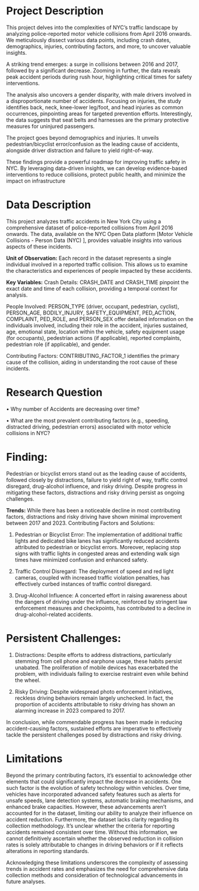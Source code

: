 # Project Description

This project delves into the complexities of NYC’s traffic landscape by analyzing police-reported motor vehicle collisions from April 2016 onwards. We meticulously dissect various data points, including crash dates, demographics, injuries, contributing factors, and more, to uncover valuable insights.

A striking trend emerges: a surge in collisions between 2016 and 2017, followed by a significant decrease. Zooming in further, the data reveals peak accident periods during rush hour, highlighting critical times for safety interventions.

The analysis also uncovers a gender disparity, with male drivers involved in a disproportionate number of accidents. Focusing on injuries, the study identifies back, neck, knee-lower leg/foot, and head injuries as common occurrences, pinpointing areas for targeted prevention efforts. Interestingly, the data suggests that seat belts and harnesses are the primary protective measures for uninjured passengers.

The project goes beyond demographics and injuries. It unveils pedestrian/bicyclist error/confusion as the leading cause of accidents, alongside driver distraction and failure to yield right-of-way.

These findings provide a powerful roadmap for improving traffic safety in NYC. By leveraging data-driven insights, we can develop evidence-based interventions to reduce collisions, protect public health, and minimize the impact on infrastructure

# Data Description
This project analyzes traffic accidents in New York City using a comprehensive dataset of police-reported collisions from April 2016 onwards. The data, available on the NYC Open Data platform [Motor Vehicle Collisions - Person Data (NYC)  ], provides valuable insights into various aspects of these incidents.

**Unit of Observation:**
Each record in the dataset represents a single individual involved in a reported traffic collision. This allows us to examine the characteristics and experiences of people impacted by these accidents.

**Key Variables:**
Crash Details: CRASH_DATE and CRASH_TIME pinpoint the exact date and time of each collision, providing a temporal context for analysis.

People Involved: PERSON_TYPE (driver, occupant, pedestrian, cyclist), PERSON_AGE, BODILY_INJURY, SAFETY_EQUIPMENT, PED_ACTION, COMPLAINT, PED_ROLE, and PERSON_SEX offer detailed information on the individuals involved, including their role in the accident, injuries sustained, age, emotional state, location within the vehicle, safety equipment usage (for occupants), pedestrian actions (if applicable), reported complaints, pedestrian role (if applicable), and gender.

Contributing Factors: CONTRIBUTING_FACTOR_1 identifies the primary cause of the collision, aiding in understanding the root cause of these incidents.

# Research Question
•	Why number of Accidents are decreasing over time?

•	What are the most prevalent contributing factors (e.g., speeding, distracted driving, pedestrian errors) associated with motor vehicle collisions in NYC?

# Finding:
Pedestrian or bicyclist errors stand out as the leading cause of accidents, followed closely by distractions, failure to yield right of way, traffic control disregard, drug-alcohol influence, and risky driving. Despite progress in mitigating these factors, distractions and risky driving persist as ongoing challenges.

**Trends:** While there has been a noticeable decline in most contributing factors, distractions and risky driving have shown minimal improvement between 2017 and 2023.
Contributing Factors and Solutions: 

1. Pedestrian or Bicyclist Error: The implementation of additional traffic lights and dedicated bike lanes has significantly reduced accidents attributed to pedestrian or bicyclist errors. Moreover, replacing stop signs with traffic lights in congested areas and extending walk sign times have minimized confusion and enhanced safety.
   
3.	Traffic Control Disregard: The deployment of speed and red light cameras, coupled with increased traffic violation penalties, has effectively curbed instances of traffic control disregard.
   
5.	Drug-Alcohol Influence: A concerted effort in raising awareness about the dangers of driving under the influence, reinforced by stringent law enforcement measures and checkpoints, has contributed to a decline in drug-alcohol-related accidents.
   
# Persistent Challenges: 
1. Distractions: Despite efforts to address distractions, particularly stemming from cell phone and earphone usage, these habits persist unabated. The proliferation of mobile devices has exacerbated the problem, with individuals failing to exercise restraint even while behind the wheel.
   
3.	Risky Driving: Despite widespread photo enforcement initiatives, reckless driving behaviors remain largely unchecked. In fact, the proportion of accidents attributable to risky driving has shown an alarming increase in 2023 compared to 2017.
   
In conclusion, while commendable progress has been made in reducing accident-causing factors, sustained efforts are imperative to effectively tackle the persistent challenges posed by distractions and risky driving.

# Limitations

Beyond the primary contributing factors, it’s essential to acknowledge other elements that could significantly impact the decrease in accidents. One such factor is the evolution of safety technology within vehicles. Over time, vehicles have incorporated advanced safety features such as alerts for unsafe speeds, lane detection systems, automatic braking mechanisms, and enhanced brake capacities. However, these advancements aren’t accounted for in the dataset, limiting our ability to analyze their influence on accident reduction.
Furthermore, the dataset lacks clarity regarding its collection methodology. It’s unclear whether the criteria for reporting accidents remained consistent over time. Without this information, we cannot definitively ascertain whether the observed reduction in collision rates is solely attributable to changes in driving behaviors or if it reflects alterations in reporting standards.

Acknowledging these limitations underscores the complexity of assessing trends in accident rates and emphasizes the need for comprehensive data collection methods and consideration of technological advancements in future analyses.

